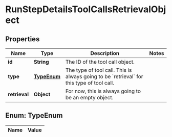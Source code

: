 

# RunStepDetailsToolCallsRetrievalObject

## Properties

Name | Type | Description | Notes
------------ | ------------- | ------------- | -------------
**id** | **String** | The ID of the tool call object. | 
**type** | [**TypeEnum**](#TypeEnum) | The type of tool call. This is always going to be &#x60;retrieval&#x60; for this type of tool call. | 
**retrieval** | **Object** | For now, this is always going to be an empty object. | 


## Enum: TypeEnum

Name | Value
---- | -----




